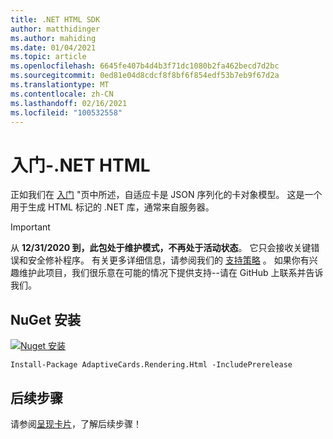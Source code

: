 ```yaml
---
title: .NET HTML SDK
author: matthidinger
ms.author: mahiding
ms.date: 01/04/2021
ms.topic: article
ms.openlocfilehash: 6645fe407b4d4b3f71dc1080b2fa462becd7d2bc
ms.sourcegitcommit: 0ed81e04d8cdcf8f8bf6f854edf53b7eb9f67d2a
ms.translationtype: MT
ms.contentlocale: zh-CN
ms.lasthandoff: 02/16/2021
ms.locfileid: "100532558"
---
```

# <a name="getting-started---net-html"></a>入门-.NET HTML

正如我们在 [入门](../../../authoring-cards/getting-started.md) "页中所述，自适应卡是 JSON 序列化的卡对象模型。 这是一个用于生成 HTML 标记的 .NET 库，通常来自服务器。

> [!IMPORTANT]
>
> 从 **12/31/2020 到，此包处于维护模式，不再处于活动状态**。 它只会接收关键错误和安全修补程序。 有关更多详细信息，请参阅我们的 [支持策略](https://github.com/microsoft/AdaptiveCards/blob/main/SUPPORT.MD) 。 如果你有兴趣维护此项目，我们很乐意在可能的情况下提供支持--请在 GitHub 上联系并告诉我们。

## <a name="nuget-install"></a>NuGet 安装

[![Nuget 安装](https://img.shields.io/nuget/vpre/AdaptiveCards.Rendering.Html.svg)](https://www.nuget.org/packages/AdaptiveCards.Rendering.Html)

```console
Install-Package AdaptiveCards.Rendering.Html -IncludePrerelease
```

## <a name="next-steps"></a>后续步骤

请参阅[呈现卡片](render-a-card.md)，了解后续步骤！
